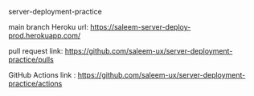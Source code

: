 server-deployment-practice



main branch Heroku url: https://saleem-server-deploy-prod.herokuapp.com/

pull request link: https://github.com/saleem-ux/server-deployment-practice/pulls

GitHub Actions link : https://github.com/saleem-ux/server-deployment-practice/actions